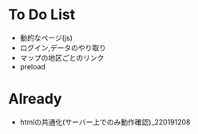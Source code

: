 # To Do List
- 動的なページ(js)
- ログイン,データのやり取り
- マップの地区ごとのリンク
- preload
  
# Already
- htmlの共通化(サーバー上でのみ動作確認)_220191208